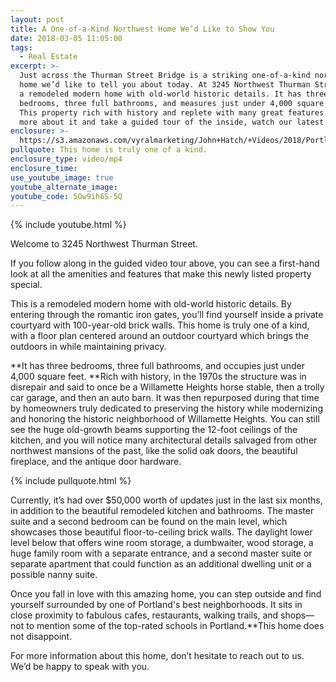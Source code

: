 ```yaml
---
layout: post
title: A One-of-a-Kind Northwest Home We’d Like to Show You
date: 2018-03-05 11:05:00
tags:
  - Real Estate
excerpt: >-
  Just across the Thurman Street Bridge is a striking one-of-a-kind northwest
  home we’d like to tell you about today. At 3245 Northwest Thurman Street lies
  a remodeled modern home with old-world historic details. It has three
  bedrooms, three full bathrooms, and measures just under 4,000 square feet.
  This property rich with history and replete with many great features. To learn
  more about it and take a guided tour of the inside, watch our latest video.
enclosure: >-
  https://s3.amazonaws.com/vyralmarketing/John+Hatch/+Videos/2018/Portland+Real+Estate+Agent-+A+One-of-a-Kind+Northwest+Home+Wed+Like+to+Show+You+(1).mp4
pullquote: This home is truly one of a kind.
enclosure_type: video/mp4
enclosure_time:
use_youtube_image: true
youtube_alternate_image:
youtube_code: 5Ow9ih6S-5Q
---
```


{% include youtube.html %}

Welcome to 3245 Northwest Thurman Street.

If you follow along in the guided video tour above, you can see a first-hand look at all the amenities and features that make this newly listed property special.

This is a remodeled modern home with old-world historic details. By entering through the romantic iron gates, you’ll find yourself inside a private courtyard with 100-year-old brick walls. This home is truly one of a kind, with a floor plan centered around an outdoor courtyard which brings the outdoors in while maintaining privacy.

**It has three bedrooms, three full bathrooms, and occupies just under 4,000 square feet.&nbsp;**Rich with history, in the 1970s the structure was in disrepair and said to once be a Willamette Heights horse stable, then a trolly car garage, and then an auto barn. It was then repurposed during that time by homeowners truly dedicated to preserving the history while modernizing and honoring the historic neighborhood of Willamette Heights. You can still see the huge old-growth beams supporting the 12-foot ceilings of the kitchen, and you will notice many architectural details salvaged from other northwest mansions of the past, like the solid oak doors, the beautiful fireplace, and the antique door hardware.

{% include pullquote.html %}

Currently, it’s had over $50,000 worth of updates just in the last six months, in addition to the beautiful remodeled kitchen and bathrooms. The master suite and a second bedroom can be found on the main level, which showcases those beautiful floor-to-ceiling brick walls. The daylight lower level below that offers wine room storage, a dumbwaiter, wood storage, a huge family room with a separate entrance, and a second master suite or separate apartment that could function as an additional dwelling unit or a possible nanny suite.

Once you fall in love with this amazing home, you can step outside and find yourself surrounded by one of Portland's best neighborhoods. It sits in close proximity to fabulous cafes, restaurants, walking trails, and shops—not to mention some of the top-rated schools in Portland.\*\*This home does not disappoint.

For more information about this home, don’t hesitate to reach out to us. We’d be happy to speak with you.